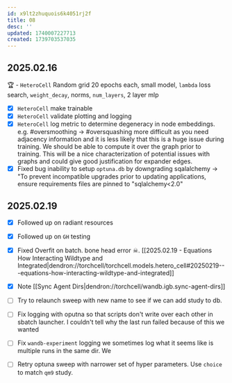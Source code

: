 ```yaml
---
id: x9lt2zhuquois6k4051rj2f
title: 08
desc: ''
updated: 1740007227713
created: 1739703537035
---
```

## 2025.02.16

🏆 - `HeteroCell` Random grid 20 epochs each, small model, `lambda` loss search, `weight_decay`, norms, `num_layers`, 2 layer mlp

- [x] `HeteroCell` make trainable
- [x] `HeteroCell` validate plotting and logging
- [x] `HeteroCell` log metric to determine degeneracy in node embeddings. e.g. #oversmoothing  →  #oversquashing more difficult as you need adjacency information and it is less likely that this is a huge issue during training. We should be able to compute it over the graph prior to training. This will be a nice characterization of potential issues with graphs and could give good justification for expander edges.
- [x] Fixed bug inability to setup `optuna.db` by downgrading sqalalchemy → "To prevent incompatible upgrades prior to updating applications, ensure requirements files are pinned to "sqlalchemy<2.0"

## 2025.02.19

- [x] Followed up on radiant resources
- [x] Followed up on `GH` testing
- [x] Fixed Overfit on batch. bone head error ☠. [[2025.02.19 - Equations How Interacting Wildtype and Integrated|dendron://torchcell/torchcell.models.hetero_cell#20250219---equations-how-interacting-wildtype-and-integrated]]
- [x] Note [[Sync Agent Dirs|dendron://torchcell/wandb.igb.sync-agent-dirs]]
- [ ] Try to relaunch sweep with new name to see if we can add study to db.
- [ ] Fix logging with oputna so that scripts don't write over each other in sbatch launcher. I couldn't tell why the last run failed because of this we wanted
- [ ] Fix `wandb-experiment` logging we sometimes log what it seems like is multiple runs in the same dir. We  

- [ ] Retry optuna sweep with narrower set of hyper parameters. Use `choice` to match `qm9` study.
